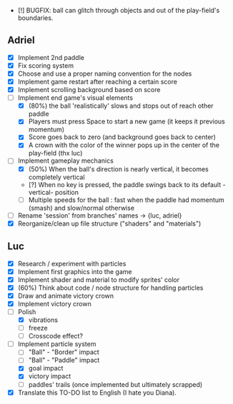 * [!] BUGFIX: ball can glitch through objects and out of the play-field's boundaries.

## Adriel

* [x] Implement 2nd paddle
* [x] Fix scoring system
* [x] Choose and use a proper naming convention for the nodes
* [x] Implement game restart after reaching a certain score
* [x] Implement scrolling background based on score
* [ ] Implement end game's visual elements
  * [x] (80%) the ball 'realistically' slows and stops out of reach other paddle
  * [x] Players must press Space to start a new game (it keeps it previous momentum)
  * [x] Score goes back to zero (and background goes back to center)
  * [x] A crown with the color of the winner pops up in the center of the play-field (thx luc)
* [ ] Implement gameplay mechanics
  * [x] (50%) When the ball's direction is nearly vertical, it becomes completely vertical 
  * [?] When no key is pressed, the paddle swings back to its default -vertical- position
  * [ ] Multiple speeds for the ball : fast when the paddle had momentum (smash) and slow/normal otherwise
* [ ] Rename 'session' from branches' names -> {luc, adriel}
* [x] Reorganize/clean up file structure ("shaders" and "materials")

## Luc

* [x] Research / experiment with particles
* [x] Implement first graphics into the game
* [x] Implement shader and material to modify sprites' color
* [x] (60%) Think about code / node structure for handling particles
* [x] Draw and animate victory crown
* [x] Implement victory crown
* [ ] Polish
  * [x] vibrations
  * [ ] freeze
  * [ ] Crosscode effect?
* [ ] Implement particle system
  * [ ] "Ball" - "Border" impact
  * [ ] "Ball" - "Paddle" impact
  * [x] goal impact
  * [x] victory impact
  * [ ] paddles' trails (once implemented but ultimately scrapped)
* [x] Translate this TO-DO list to English (I hate you Diana).
